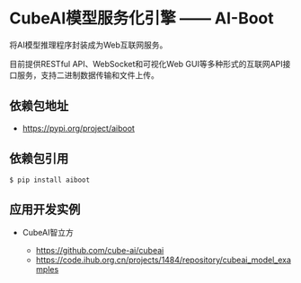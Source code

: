 # CubeAI模型服务化引擎 —— AI-Boot

将AI模型推理程序封装成为Web互联网服务。

目前提供RESTful API、WebSocket和可视化Web GUI等多种形式的互联网API接口服务，支持二进制数据传输和文件上传。

## 依赖包地址 

- https://pypi.org/project/aiboot

## 依赖包引用

    $ pip install aiboot

## 应用开发实例

- CubeAI智立方

    - https://github.com/cube-ai/cubeai
    - https://code.ihub.org.cn/projects/1484/repository/cubeai_model_examples
